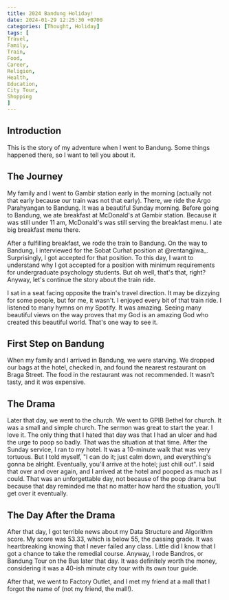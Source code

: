```yaml
---
title: 2024 Bandung Holiday!
date: 2024-01-29 12:25:30 +0700
categories: [Thought, Holiday]
tags: [
Travel,
Family,
Train,
Food,
Career,
Religion,
Health,
Education,
City Tour,
Shopping
]
---
```


## Introduction

This is the story of my adventure when I went to Bandung. Some things happened there, so I want to tell you about it.

## The Journey

My family and I went to Gambir station early in the morning (actually not that early because our train was not that early). There, we ride the Argo Parahyangan to Bandung. It was a beautiful Sunday morning. Before going to Bandung, we ate breakfast at McDonald's at Gambir station. Because it was still under 11 am, McDonald's was still serving the breakfast menu. I ate big breakfast menu there.

After a fulfilling breakfast, we rode the train to Bandung. On the way to Bandung, I interviewed for the Sobat Curhat position at @rentangjiwa\_. Surprisingly, I got accepted for that position. To this day, I want to understand why I got accepted for a position with minimum requirements for undergraduate psychology students. But oh well, that's that, right? Anyway, let's continue the story about the train ride.

I sat in a seat facing opposite the train's travel direction. It may be dizzying for some people, but for me, it wasn't. I enjoyed every bit of that train ride. I listened to many hymns on my Spotify. It was amazing. Seeing many beautiful views on the way proves that my God is an amazing God who created this beautiful world. That's one way to see it.

## First Step on Bandung

When my family and I arrived in Bandung, we were starving. We dropped our bags at the hotel, checked in, and found the nearest restaurant on Braga Street. The food in the restaurant was not recommended. It wasn't tasty, and it was expensive.

## The Drama

Later that day, we went to the church. We went to GPIB Bethel for church. It was a small and simple church. The sermon was great to start the year. I love it. The only thing that I hated that day was that I had an ulcer and had the urge to poop so badly. That was the situation at that time. After the Sunday service, I ran to my hotel. It was a 10-minute walk that was very tortuous. But I told myself, "I can do it; just calm down, and everything's gonna be alright. Eventually, you'll arrive at the hotel; just chill out". I said that over and over again, and I arrived at the hotel and pooped as much as I could. That was an unforgettable day, not because of the poop drama but because that day reminded me that no matter how hard the situation, you'll get over it eventually.

## The Day After the Drama

After that day, I got terrible news about my Data Structure and Algorithm score. My score was 53.33, which is below 55, the passing grade. It was heartbreaking knowing that I never failed any class. Little did I know that I got a chance to take the remedial course. Anyway, I rode Bandros, or Bandung Tour on the Bus later that day. It was definitely worth the money, considering it was a 40-ish minute city tour with its own tour guide.

After that, we went to Factory Outlet, and I met my friend at a mall that I forgot the name of (not my friend, the mall!).
